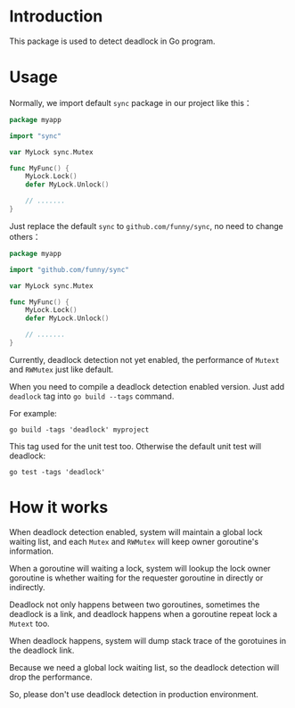 Introduction
============

This package is used to detect deadlock in Go program.

Usage
=====

Normally, we import default `sync` package in our project like this：

```go
package myapp

import "sync"

var MyLock sync.Mutex

func MyFunc() {
	MyLock.Lock()
	defer MyLock.Unlock()

	// .......
}
```

Just replace the default `sync` to `github.com/funny/sync`, no need to change others：


```go
package myapp

import "github.com/funny/sync"

var MyLock sync.Mutex

func MyFunc() {
	MyLock.Lock()
	defer MyLock.Unlock()

	// .......
}
```

Currently, deadlock detection not yet enabled, the performance of `Mutext` and `RWMutex` just like default.

When you need to compile a deadlock detection enabled version. Just add `deadlock` tag into `go build --tags` command.

For example:

```
go build -tags 'deadlock' myproject
```

This tag used for the unit test too. Otherwise the default unit test will deadlock:

```
go test -tags 'deadlock'
```

How it works
============

When deadlock detection enabled, system will maintain a global lock waiting list, and each `Mutex` and `RWMutex` will keep owner goroutine's information.

When a goroutine will waiting a lock, system will lookup the lock owner goroutine is whether waiting for the requester goroutine in directly or indirectly.

Deadlock not only happens between two goroutines, sometimes the deadlock is a link, and deadlock happens when a goroutine repeat lock a `Mutext` too.

When deadlock happens, system will dump stack trace of the gorotuines in the deadlock link.

Because we need a global lock waiting list, so the deadlock detection will drop the performance.

So, please don't use deadlock detection in production environment.